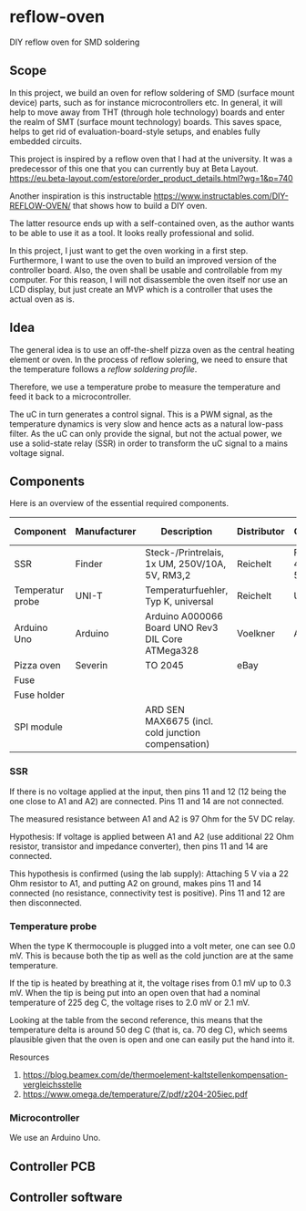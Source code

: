 # reflow-oven
DIY reflow oven for SMD soldering

## Scope

In this project, we build an oven for reflow soldering of SMD (surface mount device)
parts, such as for instance microcontrollers etc.
In general, it will help to move away from THT (through hole technology)
boards and enter the realm of SMT (surface mount technology) boards.
This saves space, helps to get rid of evaluation-board-style setups,
and enables fully embedded circuits.

This project is inspired by a reflow oven that I had at the university.
It was a predecessor of this one that you can currently buy at Beta Layout.
https://eu.beta-layout.com/estore/order_product_details.html?wg=1&p=740

Another inspiration is this instructable
https://www.instructables.com/DIY-REFLOW-OVEN/
that shows how to build a DIY oven.

The latter resource ends up with a self-contained oven, as the author wants
to be able to use it as a tool.
It looks really professional and solid.

In this project, I just want to get the oven working in a first step.
Furthermore, I want to use the oven to build an improved version of the controller board.
Also, the oven shall be usable and controllable from my computer.
For this reason, I will not disassemble the oven itself nor use an LCD
display, but just create an MVP which is a controller that
uses the actual oven as is.

## Idea

The general idea is to use an off-the-shelf pizza oven as the central
heating element or oven.
In the process of reflow solering, we need to ensure that the temperature
follows a *reflow soldering profile*.

Therefore, we use a temperature probe to measure the temperature and
feed it back to a microcontroller.

The uC in turn generates a control signal. This is a PWM signal,
as the temperature dynamics is very slow and hence acts as a natural
low-pass filter.
As the uC can only provide the signal, but not the actual power,
we use a solid-state relay (SSR) in order to transform the uC signal
to a mains voltage signal.

## Components

Here is an overview of the essential required components.

| Component            | Manufacturer  | Description                                        | Distributor  | Order no.       | Price (Euro)  |
|----------------------|---------------|----------------------------------------------------|--------------|-----------------|---------------|
| SSR                  | Finder        | Steck-/Printrelais, 1x UM, 250V/10A, 5V, RM3,2     | Reichelt     | FIN 43.41.7 5V  | 5.95          |
| Temperatur probe     | UNI-T         | Temperaturfuehler, Typ K, universal                | Reichelt     | UT TF-K         | 3.95          |
| Arduino Uno          | Arduino       | Arduino A000066 Board UNO Rev3 DIL Core ATMega328  | Voelkner     | A435401         | 22.29         |
| Pizza oven           | Severin       | TO 2045                                            | eBay         |                 |               |
| Fuse                 |               |                                                    |              |                 |               |
| Fuse holder          |               |                                                    |              |                 |               |
| SPI module           |               | ARD SEN MAX6675 (incl. cold junction compensation) |              |                 |               |

### SSR

If there is no voltage applied at the input, then pins 11 and 12
(12 being the one close to A1 and A2) are connected.
Pins 11 and 14 are not connected.

The measured resistance between A1 and A2 is 97 Ohm for the 5V DC relay.

Hypothesis: If voltage is applied between A1 and A2 (use additional 22 Ohm resistor, transistor and impedance converter),
then pins 11 and 14 are connected.

This hypothesis is confirmed (using the lab supply):
Attaching 5 V via a 22 Ohm resistor to A1, and putting A2 on ground, makes pins 11 and 14 connected (no
resistance, connectivity test is positive).
Pins 11 and 12 are then disconnected.


### Temperature probe

When the type K thermocouple is plugged into a volt meter,
one can see 0.0 mV.
This is because both the tip as well as the cold junction
are at the same temperature.

If the tip is heated by breathing at it, the voltage rises from 0.1 mV up to 0.3 mV.
When the tip is being put into an open oven that had a nominal temperature of 225 deg C,
the voltage rises to 2.0 mV or 2.1 mV.

Looking at the table from the second reference, this means that the temperature delta
is around 50 deg C (that is, ca. 70 deg C), which seems plausible given that the oven is open
and one can easily put the hand into it.

Resources
1. https://blog.beamex.com/de/thermoelement-kaltstellenkompensation-vergleichsstelle
2. https://www.omega.de/temperature/Z/pdf/z204-205iec.pdf

### Microcontroller

We use an Arduino Uno.

## Controller PCB

## Controller software

